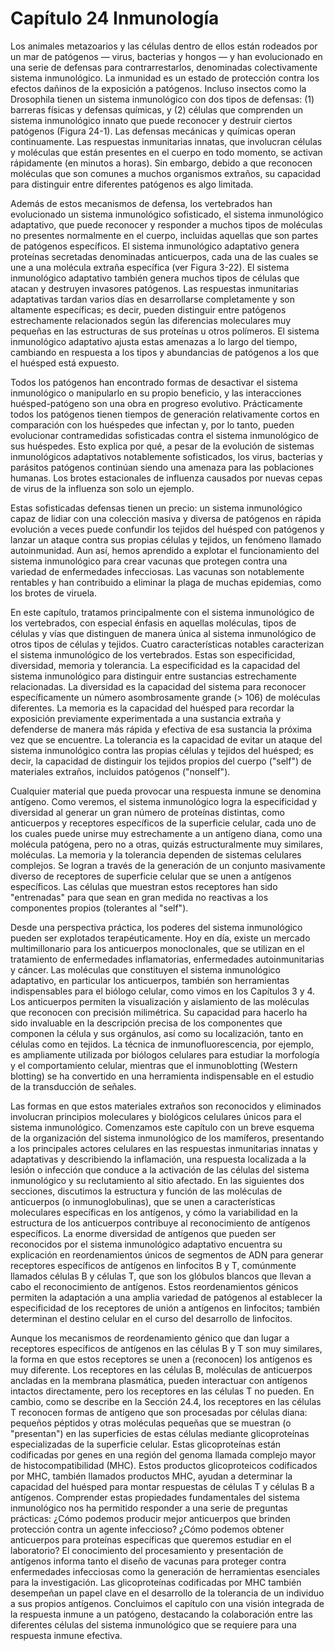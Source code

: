 # Capítulo 24 Inmunología

Los animales metazoarios y las células dentro de ellos están rodeados por un mar de patógenos — virus, bacterias y hongos — y han evolucionado en una serie de defensas para contrarrestarlos, denominadas colectivamente sistema inmunológico. La inmunidad es un estado de protección contra los efectos dañinos de la exposición a patógenos. Incluso insectos como la Drosophila tienen un sistema inmunológico con dos tipos de defensas: (1) barreras físicas y defensas químicas, y (2) células que comprenden un sistema inmunológico innato que puede reconocer y destruir ciertos patógenos (Figura 24-1). Las defensas mecánicas y químicas operan continuamente. Las respuestas inmunitarias innatas, que involucran células y moléculas que están presentes en el cuerpo en todo momento, se activan rápidamente (en minutos a horas). Sin embargo, debido a que reconocen moléculas que son comunes a muchos organismos extraños, su capacidad para distinguir entre diferentes patógenos es algo limitada.

Además de estos mecanismos de defensa, los vertebrados han evolucionado un sistema inmunológico sofisticado, el sistema inmunológico adaptativo, que puede reconocer y responder a muchos tipos de moléculas no presentes normalmente en el cuerpo, incluidas aquellas que son partes de patógenos específicos. El sistema inmunológico adaptativo genera proteínas secretadas denominadas anticuerpos, cada una de las cuales se une a una molécula extraña específica (ver Figura 3-22).
El sistema inmunológico adaptativo también genera muchos tipos de células que atacan y destruyen invasores patógenos. Las respuestas inmunitarias adaptativas tardan varios días en desarrollarse completamente y son altamente específicas; es decir, pueden distinguir entre patógenos estrechamente relacionados según las diferencias moleculares muy pequeñas en las estructuras de sus proteínas u otros polímeros. El sistema inmunológico adaptativo ajusta estas amenazas a lo largo del tiempo, cambiando en respuesta a los tipos y abundancias de patógenos a los que el huésped está expuesto.

Todos los patógenos han encontrado formas de desactivar el sistema inmunológico o manipularlo en su propio beneficio, y las interacciones huésped-patógeno son una obra en progreso evolutivo. Prácticamente todos los patógenos tienen tiempos de generación relativamente cortos en comparación con los huéspedes que infectan y, por lo tanto, pueden evolucionar contramedidas sofisticadas contra el sistema inmunológico de sus huéspedes. Esto explica por qué, a pesar de la evolución de sistemas inmunológicos adaptativos notablemente sofisticados, los virus, bacterias y parásitos patógenos continúan siendo una amenaza para las poblaciones humanas. Los brotes estacionales de influenza causados por nuevas cepas de virus de la influenza son solo un ejemplo.

Estas sofisticadas defensas tienen un precio: un sistema inmunológico capaz de lidiar con una colección masiva y diversa de patógenos en rápida evolución a veces puede confundir los tejidos del huésped con patógenos y lanzar un ataque contra sus propias células y tejidos, un fenómeno llamado autoinmunidad. Aun así, hemos aprendido a explotar el funcionamiento del sistema inmunológico para crear vacunas que protegen contra una variedad de enfermedades infecciosas. Las vacunas son notablemente rentables y han contribuido a eliminar la plaga de muchas epidemias, como los brotes de viruela.

En este capítulo, tratamos principalmente con el sistema inmunológico de los vertebrados, con especial énfasis en aquellas moléculas, tipos de células y vías que distinguen de manera única al sistema inmunológico de otros tipos de células y tejidos. Cuatro características notables caracterizan el sistema inmunológico de los vertebrados. Estas son especificidad, diversidad, memoria y tolerancia. La especificidad es la capacidad del sistema inmunológico para distinguir entre sustancias estrechamente relacionadas. La diversidad es la capacidad del sistema para reconocer específicamente un número asombrosamente grande (> 106) de moléculas diferentes. La memoria es la capacidad del huésped para recordar la exposición previamente experimentada a una sustancia extraña y defenderse de manera más rápida y efectiva de esa sustancia la próxima vez que se encuentre. La tolerancia es la capacidad de evitar un ataque del sistema inmunológico contra las propias células y tejidos del huésped; es decir, la capacidad de distinguir los tejidos propios del cuerpo ("self") de materiales extraños, incluidos patógenos ("nonself").

Cualquier material que pueda provocar una respuesta inmune se denomina antígeno. Como veremos, el sistema inmunológico logra la especificidad y diversidad al generar un gran número de proteínas distintas, como anticuerpos y receptores específicos de la superficie celular, cada uno de los cuales puede unirse muy estrechamente a un antígeno diana, como una molécula patógena, pero no a otras, quizás estructuralmente muy similares, moléculas. La memoria y la tolerancia dependen de sistemas celulares complejos. Se logran a través de la generación de un conjunto masivamente diverso de receptores de superficie celular que se unen a antígenos específicos. Las células que muestran estos receptores han sido "entrenadas" para que sean en gran medida no reactivas a los componentes propios (tolerantes al "self").

Desde una perspectiva práctica, los poderes del sistema inmunológico pueden ser explotados terapéuticamente. Hoy en día, existe un mercado multimillonario para los anticuerpos monoclonales, que se utilizan en el tratamiento de enfermedades inflamatorias, enfermedades autoinmunitarias y cáncer. Las moléculas que constituyen el sistema inmunológico adaptativo, en particular los anticuerpos, también son herramientas indispensables para el biólogo celular, como vimos en los Capítulos 3 y 4. Los anticuerpos permiten la visualización y aislamiento de las moléculas que reconocen con precisión milimétrica. Su capacidad para hacerlo ha sido invaluable en la descripción precisa de los componentes que componen la célula y sus orgánulos, así como su localización, tanto en células como en tejidos. La técnica de inmunofluorescencia, por ejemplo, es ampliamente utilizada por biólogos celulares para estudiar la morfología y el comportamiento celular, mientras que el inmunoblotting (Western blotting) se ha convertido en una herramienta indispensable en el estudio de la transducción de señales.

Las formas en que estos materiales extraños son reconocidos y eliminados involucran principios moleculares y biológicos celulares únicos para el sistema inmunológico. Comenzamos este capítulo con un breve esquema de la organización del sistema inmunológico de los mamíferos, presentando a los principales actores celulares en las respuestas inmunitarias innatas y adaptativas y describiendo la inflamación, una respuesta localizada a la lesión o infección que conduce a la activación de las células del sistema inmunológico y su reclutamiento al sitio afectado. En las siguientes dos secciones, discutimos la estructura y función de las moléculas de anticuerpos (o inmunoglobulinas), que se unen a características moleculares específicas en los antígenos, y cómo la variabilidad en la estructura de los anticuerpos contribuye al reconocimiento de antígenos específicos. La enorme diversidad de antígenos que pueden ser reconocidos por el sistema inmunológico adaptativo encuentra su explicación en reordenamientos únicos de segmentos de ADN para generar receptores específicos de antígenos en linfocitos B y T, comúnmente llamados células B y células T, que son los glóbulos blancos que llevan a cabo el reconocimiento de antígenos. Estos reordenamientos génicos permiten la adaptación a una amplia variedad de patógenos al establecer la especificidad de los receptores de unión a antígenos en linfocitos; también determinan el destino celular en el curso del desarrollo de linfocitos.

Aunque los mecanismos de reordenamiento génico que dan lugar a receptores específicos de antígenos en las células B y T son muy similares, la forma en que estos receptores se unen a (reconocen) los antígenos es muy diferente. Los receptores en las células B, moléculas de anticuerpos ancladas en la membrana plasmática, pueden interactuar con antígenos intactos directamente, pero los receptores en las células T no pueden. En cambio, como se describe en la Sección 24.4, los receptores en las células T reconocen formas de antígeno que son procesadas por células diana: pequeños péptidos y otras moléculas pequeñas que se muestran (o "presentan") en las superficies de estas células mediante glicoproteínas especializadas de la superficie celular. Estas glicoproteínas están codificadas por genes en una región del genoma llamada complejo mayor de histocompatibilidad (MHC). Estos productos glicoproteicos codificados por MHC, también llamados productos MHC, ayudan a determinar la capacidad del huésped para montar respuestas de células T y células B a antígenos. Comprender estas propiedades fundamentales del sistema inmunológico nos ha permitido responder a una serie de preguntas prácticas: ¿Cómo podemos producir mejor anticuerpos que brinden protección contra un agente infeccioso? ¿Cómo podemos obtener anticuerpos para proteínas específicas que queremos estudiar en el laboratorio? El conocimiento del procesamiento y presentación de antígenos informa tanto el diseño de vacunas para proteger contra enfermedades infecciosas como la generación de herramientas esenciales para la investigación. Las glicoproteínas codificadas por MHC también desempeñan un papel clave en el desarrollo de la tolerancia de un individuo a sus propios antígenos. Concluimos el capítulo con una visión integrada de la respuesta inmune a un patógeno, destacando la colaboración entre las diferentes células del sistema inmunológico que se requiere para una respuesta inmune efectiva.
